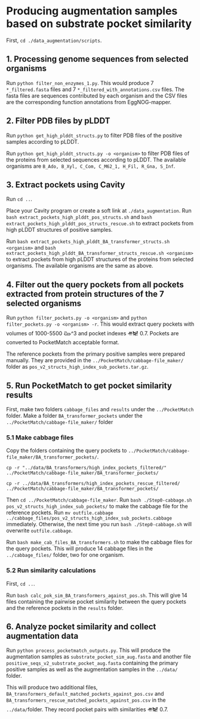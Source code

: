# Producing augmentation samples based on substrate pocket similarity
First, `cd ./data_augmentation/scripts`.
## 1. Processing genome sequences from selected organisms
Run `python filter_non_enzymes_1.py`. This would produce 7 `*_filtered.fasta` files and 7 `*_filtered_with_annotations.csv` files.
The fasta files are sequences contributed by each organism and the CSV files are the corresponding function annotations from EggNOG-mapper.
## 2. Filter PDB files by pLDDT
Run `python get_high_plddt_structs.py` to filter PDB files of the positive samples according to pLDDT.

Run `python get_high_plddt_structs.py -o <organism>` to filter PDB files of the proteins from selected sequences according to
pLDDT. The available organisms are `B_Ado, B_Xyl, C_Com, C_M62_1, H_Fil, R_Gna, S_Inf`.
## 3. Extract pockets using Cavity
Run `cd ..`.

Place your Cavity program or create a soft link at `./data_augmentation`. 
Run `bash extract_pockets_high_plddt_pos_structs.sh` and
`bash extract_pockets_high_plddt_pos_structs_rescue.sh` 
to extract pockets from high pLDDT structures of positive samples.

Run `bash extract_pockets_high_plddt_BA_transformer_structs.sh <organism>`
and `bash extract_pockets_high_plddt_BA_transformer_structs_rescue.sh <organism>`
to extract pockets from high pLDDT structures
of the proteins from selected organisms.
The available organisms are the same as above.
## 4. Filter out the query pockets from all pockets extracted from protein structures of the 7 selected organisms
Run `python filter_pockets.py -o <organism>` and `python filter_pockets.py -o <organism> -r`.
This would extract query pockets with volumes of 1000-5500 &#x100C5;^3 and pocket indexes &#x12265; 0.7.
Pockets are converted to PocketMatch acceptable format. 

The reference pockets from the primary positive samples were prepared manually.
They are provided in the `../PocketMatch/cabbage-file_maker/` folder
as `pos_v2_structs_high_index_sub_pockets.tar.gz`.
## 5. Run PocketMatch to get pocket similarity results
First, make two folders `cabbage_files` and `results` under the `../PocketMatch` folder.
Make a folder `BA_transformer_pockets` under the `../PocketMatch/cabbage-file_maker/` folder
### 5.1 Make cabbage files
Copy the folders containing the query pockets to `../PocketMatch/cabbage-file_maker/BA_transformer_pockets/`.

`cp -r "../data/BA_transformers/high_index_pockets_filtered/" ../PocketMatch/cabbage-file_maker/BA_transformer_pockets/`

`cp -r ../data/BA_transformers/high_index_pockets_rescue_filtered/ ../PocketMatch/cabbage-file_maker/BA_transformer_pockets/`

Then `cd ../PocketMatch/cabbage-file_maker`.
Run `bash ./Step0-cabbage.sh pos_v2_structs_high_index_sub_pockets/` to make the
cabbage file for the reference pockets. Run `mv outfile.cabbage ../cabbage_files/pos_v2_structs_high_index_sub_pockets.cabbage`
immediately. Otherwise, the next time you run `bash ./Step0-cabbage.sh` will 
overwrite `outfile.cabbage`.

Run `bash make_cab_files_BA_transformers.sh` to make the cabbage files for the
query pockets. This will produce 14 cabbage files in the `../cabbage_files/`
folder, two for one organism.
### 5.2 Run similarity calculations
First, `cd ..`.

Run `bash calc_pok_sim_BA_transformers_against_pos.sh`.
This will give 14 files containing the pairwise pocket similarity
between the query pockets and the reference pockets in the `results` folder.
## 6. Analyze pocket similarity and collect augmentation data
Run `python process_pocketmatch_outputs.py`.
This will produce the augmentation samples as `substrate_pocket_sim_aug.fasta`
and another file `positive_seqs_v2_substrate_pocket_aug.fasta` containing the
primary positive samples as well as the augmentation samples in the `../data/` folder.

This will produce two additional files, `BA_transformers_default_matched_pockets_against_pos.csv`
and `BA_transformers_rescue_matched_pockets_against_pos.csv` in the `../data/`folder.
They record pocket pairs with similarities &#x12265; 0.7. 